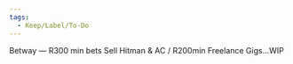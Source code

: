 ```yaml
---
tags:
  - Keep/Label/To-Do
---
```



Betway — R300 min bets
Sell Hitman & AC / R200min
Freelance Gigs...WIP